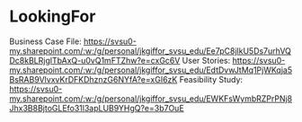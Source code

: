 # LookingFor
Business Case File: https://svsu0-my.sharepoint.com/:w:/g/personal/jkgiffor_svsu_edu/Ee7pC8jlkU5Ds7urhVQDc8kBLRjglTbAxQ-u0vQ1mFTZhw?e=cxGc6V
User Stories: https://svsu0-my.sharepoint.com/:w:/g/personal/jkgiffor_svsu_edu/EdtDvwJtMq1PjWKqja5BsRAB9VlvxvKrDFKDhznzG6NYfA?e=xGI6zK
Feasibility Study: https://svsu0-my.sharepoint.com/:w:/g/personal/jkgiffor_svsu_edu/EWKFsWymbRZPrPNj8Jhx3B8BjtoGLEfo31l3apLUB9YHgQ?e=3b7OuE
